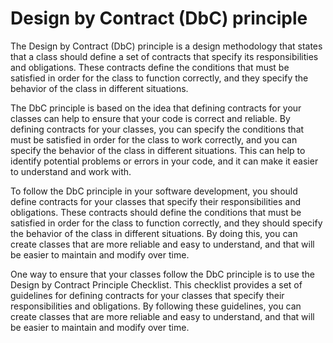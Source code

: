 # Design by Contract (DbC) principle

The Design by Contract (DbC) principle is a design methodology that states that
a class should define a set of contracts that specify its responsibilities and
obligations. These contracts define the conditions that must be satisfied in
order for the class to function correctly, and they specify the behavior of the
class in different situations.

The DbC principle is based on the idea that defining contracts for your classes
can help to ensure that your code is correct and reliable. By defining contracts
for your classes, you can specify the conditions that must be satisfied in order
for the class to work correctly, and you can specify the behavior of the class
in different situations. This can help to identify potential problems or errors
in your code, and it can make it easier to understand and work with.

To follow the DbC principle in your software development, you should define
contracts for your classes that specify their responsibilities and obligations.
These contracts should define the conditions that must be satisfied in order for
the class to function correctly, and they should specify the behavior of the
class in different situations. By doing this, you can create classes that are
more reliable and easy to understand, and that will be easier to maintain and
modify over time.

One way to ensure that your classes follow the DbC principle is to use the
Design by Contract Principle Checklist. This checklist provides a set of
guidelines for defining contracts for your classes that specify their
responsibilities and obligations. By following these guidelines, you can create
classes that are more reliable and easy to understand, and that will be easier
to maintain and modify over time.
